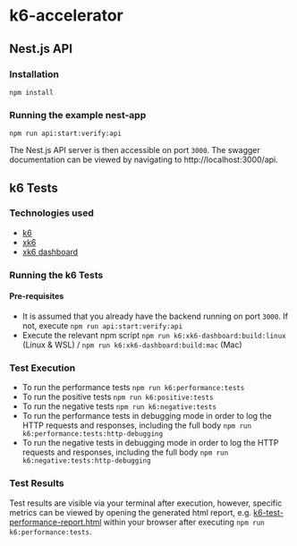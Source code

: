 # k6-accelerator

## Nest.js API

### Installation

`npm install`

### Running the example nest-app

`npm run api:start:verify:api`

The Nest.js API server is then accessible on port `3000`. The swagger documentation can be viewed by navigating to http://localhost:3000/api.

## k6 Tests

### Technologies used
- [k6](https://k6.io/docs/)
- [xk6](https://github.com/grafana/xk6)
- [xk6 dashboard](https://github.com/grafana/xk6-dashboard)

### Running the k6 Tests

#### Pre-requisites

- It is assumed that you already have the backend running on port `3000`. If not, execute `npm run api:start:verify:api`
- Execute the relevant npm script `npm run k6:xk6-dashboard:build:linux` (Linux & WSL) / `npm run k6:xk6-dashboard:build:mac` (Mac)

### Test Execution

- To run the performance tests `npm run k6:performance:tests`
- To run the positive tests `npm run k6:positive:tests`
- To run the negative tests `npm run k6:negative:tests`
- To run the performance tests in debugging mode in order to log the HTTP requests and responses, including the full body `npm run k6:performance:tests:http-debugging`
- To run the negative tests in debugging mode in order to log the HTTP requests and responses, including the full body `npm run k6:negative:tests:http-debugging`

### Test Results
Test results are visible via your terminal after execution, however, specific metrics can be viewed by opening the generated html report, e.g. [k6-test-performance-report.html](./src/tests/k6/test-reports/k6-performance-test-report.html) within your browser after executing `npm run k6:performance:tests`.
